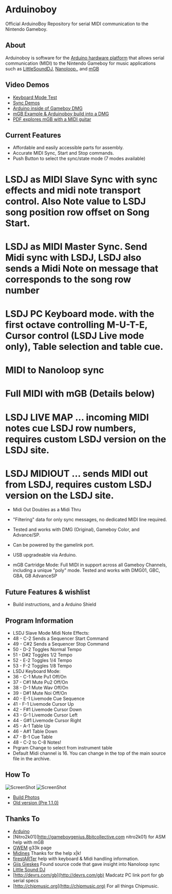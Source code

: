 # Arduinoboy
Official ArduinoBoy Repository for serial MIDI communication to the Nintendo Gameboy.

## About 
Arduinoboy is software for the [Arduino hardware platform](http://arduino.cc) that allows serial communication (MIDI) to the Nintendo Gameboy for music applications such as [LittleSoundDJ](http://littlesounddj.com), [Nanoloop.](http://www.nanoloop.com/), and [mGB](https://github.com/trash80/mGB)

## Video Demos

  * [Keyboard Mode Test](http://youtube.com/watch?v=TnLUuvc78XY)
  * [Sync Demos](http://youtube.com/watch?v=iVmhy-Lo7BI)
  * [Arduino inside of Gameboy DMG](http://youtube.com/watch?v=VwrMuOA0VnY)
  * [mGB Example & Arduinoboy build into a DMG](http://vimeo.com/1853931)
  * [PDF explores mGB with a MIDI guitar](http://www.youtube.com/watch?v=HAU9MzZ2qeE)

## Current Features
  * Affordable and easily accessible parts for assembly.
  * Accurate MIDI Sync, Start and Stop commands.
  * Push Button to select the sync/state mode (7 modes available)
   # LSDJ as MIDI Slave Sync with sync effects and midi note transport control. Also Note value to LSDJ song position row offset on Song Start.
   # LSDJ as MIDI Master Sync. Send Midi sync with LSDJ, LSDJ also sends a Midi Note on message that corresponds to the song row number
   # LSDJ PC Keyboard mode. with the first octave controlling M-U-T-E, Cursor control (LSDJ Live mode only), Table selection and table cue.
   # MIDI to Nanoloop sync
   # Full MIDI with mGB (Details below)
   # LSDJ LIVE MAP ... incoming MIDI notes cue LSDJ row numbers, requires custom LSDJ version on the LSDJ site.
   # LSDJ MIDIOUT ... sends MIDI out from LSDJ, requires custom LSDJ version on the LSDJ site.
  * Midi Out Doubles as a Midi Thru
  * "Filtering" data for only sync messages, no dedicated MIDI line required.
  * Tested and works with DMG (Original), Gameboy Color, and Advance/SP.
  * Can be powered by the gamelink port.
  * USB upgradeable via Arduino.

  * mGB Cartridge Mode: Full MIDI in support across all Gameboy Channels, including a unique "poly" mode. Tested and works with DMG01, GBC, GBA, GB AdvanceSP

## Future Features & wishlist
  * Build instructions, and a Arduino Shield

## Program Information
 * LSDJ Slave Mode Midi Note Effects:
  * 48 - C-2 Sends a Sequencer Start Command
  * 49 - C#2 Sends a Sequencer Stop Command
  * 50 - D-2 Toggles Normal Tempo
  * 51 - D#2 Toggles 1/2 Tempo
  * 52 - E-2 Toggles 1/4 Tempo
  * 53 - F-2 Toggles 1/8 Tempo
 * LSDJ Keyboard Mode:
  * 36 - C-1 Mute Pu1 Off/On
  * 37 - C#1 Mute Pu2 Off/On
  * 38 - D-1 Mute Wav Off/On
  * 39 - D#1 Mute Noi Off/On
  * 40 - E-1 Livemode Cue Sequence
  * 41 - F-1 Livemode Cursor Up
  * 42 - F#1 Livemode Cursor Down
  * 43 - G-1 Livemode Cursor Left
  * 44 - G#1 Livemode Cursor Right
  * 45 - A-1 Table Up
  * 46 - A#1 Table Down
  * 47 - B-1 Cue Table
  * 48 - C-2 to C-8 Notes!
  * Prgram Change to select from instrument table
 * Default Midi channel is 16. You can change in the top of the main source file in the archive. 

## How To
![ScreenShot](http://farm3.static.flickr.com/2229/2316803721_c22f9c2387.jpg)
![ScreenShot](http://trash80.net/arduinoboy/arduinoboy_schematic_1_1_0.png)
* [Build Photos](http://flickr.com/photos/trash80/2316803175/in/set-72157604068871573/)
* [Old version (Pre 1.1.0)](http://trash80.net/junkfood/arduinoboy/arduinoboy-schem-v.0.9.8-r1.png)

## Thanks To
  * [Arduino](http://arduino.cc)
  * [Nitro2k01](http://gameboygenius.8bitcollective.com nitro2k01) for ASM help with mGB 
  * [GWEM](http://www.preromanbritain.com/gwem/lsdj_midi/g33k.html) g33k page
  * [Midines](http://wayfar.net) Thanks for the help x|k!
  * [firestARTer](http://www.firestarter-music.de) help with keyboard & Midi handling information. 
  * [Gijs Gieskes](http://gieskes.nl) Found source code that gave insight into Nanoloop sync
  * [Little Sound DJ](http://littlesounddj.com)
  * [http://devrs.com/gb](http://devrs.com/gb) Madcatz PC link port for gb serial specs
  * [http://chipmusic.org](http://chipmusic.org) For all things Chipmusic.
